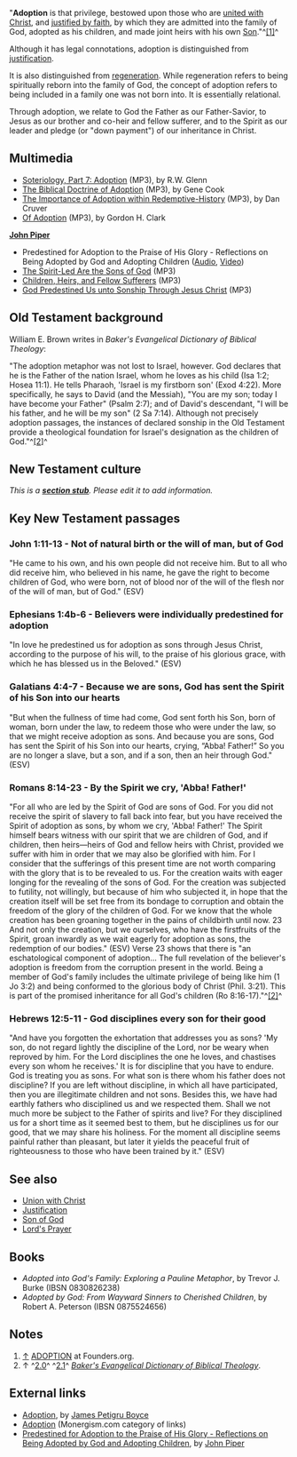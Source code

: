 "**Adoption** is that privilege, bestowed upon those who are
[united with Christ](Union_with_Christ "Union with Christ"), and
[justified by faith](Justification "Justification"), by which they
are admitted into the family of God, adopted as his children, and
made joint heirs with his own
[Son](Jesus "Jesus")."^[[1]](#note-0)^

Although it has legal connotations, adoption is distinguished from
[justification](Justification "Justification").

It is also distinguished from
[regeneration](Regeneration "Regeneration"). While regeneration
refers to being spiritually reborn into the family of God, the
concept of adoption refers to being included in a family one was
not born into. It is essentially relational.

Through adoption, we relate to God the Father as our Father-Savior,
to Jesus as our brother and co-heir and fellow sufferer, and to the
Spirit as our leader and pledge (or "down payment") of our
inheritance in Christ.


## Multimedia

-   [Soteriology, Part 7: Adoption](http://www.solidfoodmedia.com/messages/download.php?id=66884575c09d231651b935806a6f915358bd5cff)
    (MP3), by R.W. Glenn
-   [The Biblical Doctrine of Adoption](http://podcast.unchainedradio.com/podcast/nm05242007l.mp3)
    (MP3), by Gene Cook
-   [The Importance of Adoption within Redemptive-History](http://www.youbelong.net/sites/ybnews/godsstory.mp3)
    (MP3), by Dan Cruver
-   [Of Adoption](http://www.trinitylectures.org/MP3/i1._XII_Adoption.mp3)
    (MP3), by Gordon H. Clark

**[John Piper](John_Piper "John Piper")**

-   Predestined for Adoption to the Praise of His Glory -
    Reflections on Being Adopted by God and Adopting Children
    ([Audio](http://www.desiringgod.org/download.php?file=http://www.desiringgod.org/media/audio/2004/20040620.mp3),
    [Video](http://www.desiringgod.org/download.php?file=http://www.desiringgod.org/media/video/2004/20040620_high.mp4))
-   [The Spirit-Led Are the Sons of God](http://www.desiringgod.org/download.php?file=http://www.desiringgod.org/media/audio/2002/20020414.mp3)
    (MP3)
-   [Children, Heirs, and Fellow Sufferers](http://www.desiringgod.org/download.php?file=http://www.desiringgod.org/media/audio/2002/20020421.mp3)
    (MP3)
-   [God Predestined Us unto Sonship Through Jesus Christ](http://www.desiringgod.org/download.php?file=http://www.desiringgod.org/media/audio/1992/19920308.mp3)
    (MP3)

## Old Testament background

William E. Brown writes in
*Baker's Evangelical Dictionary of Biblical Theology*:

"The adoption metaphor was not lost to Israel, however. God
declares that he is the Father of the nation Israel, whom he loves
as his child (Isa 1:2; Hosea 11:1). He tells Pharaoh, 'Israel is my
firstborn son' (Exod 4:22). More specifically, he says to David
(and the Messiah), "You are my son; today I have become your
Father" (Psalm 2:7); and of David's descendant, "I will be his
father, and he will be my son" (2 Sa 7:14). Although not precisely
adoption passages, the instances of declared sonship in the Old
Testament provide a theological foundation for Israel's designation
as the children of God."^[[2]](#note-baker)^
## New Testament culture

*This is a **[section stub](http://www.theopedia.com/Category:Theopedia_sectionstubs "Category:Theopedia sectionstubs")**. Please edit it to add information.*
## Key New Testament passages

### John 1:11-13 - Not of natural birth or the will of man, but of God

"He came to his own, and his own people did not receive him. But to
all who did receive him, who believed in his name, he gave the
right to become children of God, who were born, not of blood nor of
the will of the flesh nor of the will of man, but of God." (ESV)
### Ephesians 1:4b-6 - Believers were individually predestined for adoption

"In love he predestined us for adoption as sons through Jesus
Christ, according to the purpose of his will, to the praise of his
glorious grace, with which he has blessed us in the Beloved." (ESV)
### Galatians 4:4-7 - Because we are sons, God has sent the Spirit of his Son into our hearts

"But when the fullness of time had come, God sent forth his Son,
born of woman, born under the law, to redeem those who were under
the law, so that we might receive adoption as sons. And because you
are sons, God has sent the Spirit of his Son into our hearts,
crying, “Abba! Father!” So you are no longer a slave, but a son,
and if a son, then an heir through God." (ESV)
### Romans 8:14-23 - By the Spirit we cry, 'Abba! Father!'

"For all who are led by the Spirit of God are sons of God. For you
did not receive the spirit of slavery to fall back into fear, but
you have received the Spirit of adoption as sons, by whom we cry,
'Abba! Father!' The Spirit himself bears witness with our spirit
that we are children of God, and if children, then heirs—heirs of
God and fellow heirs with Christ, provided we suffer with him in
order that we may also be glorified with him. For I consider that
the sufferings of this present time are not worth comparing with
the glory that is to be revealed to us. For the creation waits with
eager longing for the revealing of the sons of God. For the
creation was subjected to futility, not willingly, but because of
him who subjected it, in hope that the creation itself will be set
free from its bondage to corruption and obtain the freedom of the
glory of the children of God. For we know that the whole creation
has been groaning together in the pains of childbirth until now. 23
And not only the creation, but we ourselves, who have the
firstfruits of the Spirit, groan inwardly as we wait eagerly for
adoption as sons, the redemption of our bodies." (ESV)
Verse 23 shows that there is "an eschatological component of
adoption... The full revelation of the believer's adoption is
freedom from the corruption present in the world. Being a member of
God's family includes the ultimate privilege of being like him (1
Jo 3:2) and being conformed to the glorious body of Christ (Phil.
3:21). This is part of the promised inheritance for all God's
children (Ro 8:16-17)."^[[2]](#note-baker)^

### Hebrews 12:5-11 - God disciplines every son for their good

"And have you forgotten the exhortation that addresses you as sons?
'My son, do not regard lightly the discipline of the Lord, nor be
weary when reproved by him. For the Lord disciplines the one he
loves, and chastises every son whom he receives.' It is for
discipline that you have to endure. God is treating you as sons.
For what son is there whom his father does not discipline? If you
are left without discipline, in which all have participated, then
you are illegitimate children and not sons. Besides this, we have
had earthly fathers who disciplined us and we respected them. Shall
we not much more be subject to the Father of spirits and live? For
they disciplined us for a short time as it seemed best to them, but
he disciplines us for our good, that we may share his holiness. For
the moment all discipline seems painful rather than pleasant, but
later it yields the peaceful fruit of righteousness to those who
have been trained by it." (ESV)
## See also

-   [Union with Christ](Union_with_Christ "Union with Christ")
-   [Justification](Justification "Justification")
-   [Son of God](Son_of_God "Son of God")
-   [Lord's Prayer](Lord's_Prayer "Lord's Prayer")

## Books

-   *Adopted into God's Family: Exploring a Pauline Metaphor*, by
    Trevor J. Burke (IBSN 0830826238)
-   *Adopted by God: From Wayward Sinners to Cherished Children*,
    by Robert A. Peterson (IBSN 0875524656)

## Notes

1.  [↑](#ref-0)
    [ADOPTION](http://www.founders.org/library/boyce1/ch36.html) at
    Founders.org.
2.  ↑ ^[2.0](#ref-baker_0)^ ^[2.1](#ref-baker_1)^
    [*Baker's Evangelical Dictionary of Biblical Theology*](http://bible.crosswalk.com/Dictionaries/BakersEvangelicalDictionary/bed.cgi?number=T17).

## External links

-   [Adoption](http://www.founders.org/library/boyce1/ch36.html),
    by [James Petigru Boyce](James_Petigru_Boyce "James Petigru Boyce")
-   [Adoption](http://www.monergism.com/directory/link_category/Adoption/)
    (Monergism.com category of links)
-   [Predestined for Adoption to the Praise of His Glory - Reflections on Being Adopted by God and Adopting Children](http://www.desiringgod.org/ResourceLibrary/Sermons/ByDate/2004/175_Predestined_for_Adoption_to_the_Praise_of_His_Glory/),
    by [John Piper](John_Piper "John Piper")



